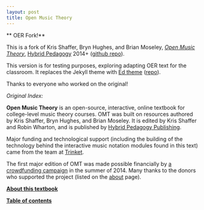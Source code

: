 ```yaml
---
layout: post
title: Open Music Theory
---
```


** OER Fork!**

This is a fork of Kris Shaffer, Bryn Hughes, and Brian Moseley, [*Open Music Theory*](http://openmusictheory.com/), [Hybrid Pedagogy](http://www.digitalpedagogylab.com/hybridped/) 2014+ ([github repo](https://github.com/openmusictheory/openmusictheory.github.io)).

This version is for testing purposes, exploring adapting OER text for the classroom.
It replaces the Jekyll theme with [Ed theme](https://elotroalex.github.io/ed/) ([repo](https://github.com/elotroalex/ed)).

Thanks to everyone who worked on the original!

*Original Index:*

**Open Music Theory** is an open-source, interactive, online textbook for college-level music theory courses. OMT was built on resources authored by Kris Shaffer, Bryn Hughes, and Brian Moseley. It is edited by Kris Shaffer and Robin Wharton, and is published by [Hybrid Pedagogy Publishing](http://www.hybridpedagogy.org/#publishing). 

Major funding and technological support (including the building of the technology behind the interactive music notation modules found in this text) came from the team at [Trinket](http://www.trinket.io).

The first major edition of OMT was made possible financially by [a crowdfunding campaign](http://www.hybridpedagogy.com/page-two/open-interactive-music-theory-textbook-campaign-update/) in the summer of 2014. Many thanks to the donors who supported the project (listed on the [about](about.html) page).

[**About this textbook**](about.html) 

[**Table of contents**](contents.html)

